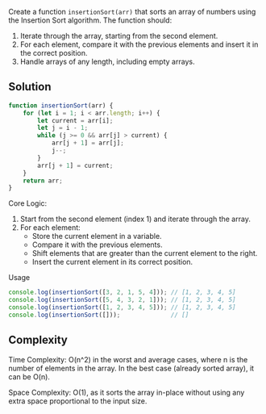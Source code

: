 Create a function `insertionSort(arr)` that sorts an array of numbers using the Insertion Sort algorithm. The function should:
1. Iterate through the array, starting from the second element.
2. For each element, compare it with the previous elements and insert it in the correct position.
3. Handle arrays of any length, including empty arrays.

## Solution

```javascript
function insertionSort(arr) {
    for (let i = 1; i < arr.length; i++) {
        let current = arr[i];
        let j = i - 1;
        while (j >= 0 && arr[j] > current) {
            arr[j + 1] = arr[j];
            j--;
        }
        arr[j + 1] = current;
    }
    return arr;
}
```

Core Logic:
1. Start from the second element (index 1) and iterate through the array.
2. For each element:
   - Store the current element in a variable.
   - Compare it with the previous elements.
   - Shift elements that are greater than the current element to the right.
   - Insert the current element in its correct position.

Usage

```javascript
console.log(insertionSort([3, 2, 1, 5, 4])); // [1, 2, 3, 4, 5]
console.log(insertionSort([5, 4, 3, 2, 1])); // [1, 2, 3, 4, 5]
console.log(insertionSort([1, 2, 3, 4, 5])); // [1, 2, 3, 4, 5]
console.log(insertionSort([]));              // []
```

## Complexity

Time Complexity: O(n^2) in the worst and average cases, where n is the number of elements in the array. In the best case (already sorted array), it can be O(n).

Space Complexity: O(1), as it sorts the array in-place without using any extra space proportional to the input size.
